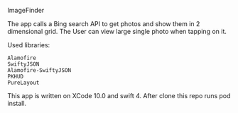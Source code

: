 ImageFinder

The app calls a Bing search API to get photos and show them in 2 dimensional grid. The User can view large single photo when tapping on it.

Used libraries:

    Alamofire
    SwiftyJSON
    Alamofire-SwiftyJSON
    PKHUD
    PureLayout

This app is written on XCode 10.0 and swift 4.
After clone this repo runs pod install.
